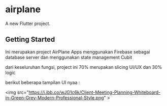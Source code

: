 # airplane

A new Flutter project.

## Getting Started

Ini merupakan project AirPlane Apps 
menggunakan Firebase sebagai database server dan menggunakan state management Cubit

dari keseluruhan fungsi, project ini 70% merupakan slicing UI/UX dan 30% logic

berikut beberapa tampilan UI nyaa :


<img src="https://i.ibb.co/wJG1c6k/Client-Meeting-Planning-Whiteboard-in-Green-Grey-Modern-Professional-Style.png" \>







